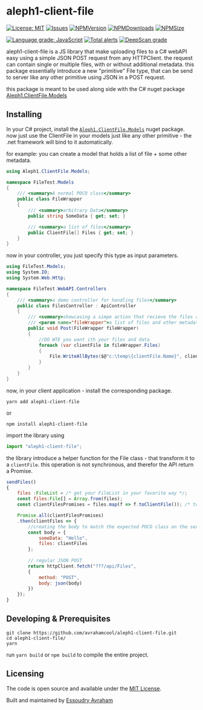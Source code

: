 # aleph1-client-file

[![License: MIT](https://img.shields.io/badge/License-MIT-yellow.svg)](https://opensource.org/licenses/MIT)
[![Issues](https://img.shields.io/github/issues/avrahamcool/aleph1-client-file.svg?style=flat)](https://github.com/avrahamcool/aleph1-client-file/issues)
[![NPMVersion](https://img.shields.io/npm/v/aleph1-client-file.svg?style=flat)](https://www.npmjs.com/package/aleph1-client-file)
[![NPMDownloads](https://img.shields.io/npm/dt/aleph1-client-file.svg?style=flat)](https://www.npmjs.com/package/aleph1-client-file) 
[![NPMSize](https://img.shields.io/bundlephobia/min/aleph1-client-file.svg?style=flat)](https://www.npmjs.com/package/aleph1-client-file)

[![Language grade: JavaScript](https://img.shields.io/lgtm/grade/javascript/g/avrahamcool/aleph1-client-file.svg?logo=lgtm&logoWidth=18)](https://lgtm.com/projects/g/avrahamcool/aleph1-client-file/context:javascript)
[![Total alerts](https://img.shields.io/lgtm/alerts/g/avrahamcool/aleph1-client-file.svg?logo=lgtm&logoWidth=18)](https://lgtm.com/projects/g/avrahamcool/aleph1-client-file/alerts/)
[![DeepScan grade](https://deepscan.io/api/teams/5394/projects/7172/branches/67736/badge/grade.svg)](https://deepscan.io/dashboard#view=project&tid=5394&pid=7172&bid=67736)

aleph1-client-file is a JS library that make uploading files to a C# webAPI easy using a simple JSON POST request from any HTTPClient.
the request can contain single or multiple files, with or without additional metadata.
this package essentially introduce a new "primitive" File type, that can be send to server like any other primitive using JSON in a POST request.

this package is meant to be used along side with the C# nuget package [Aleph1.ClientFile.Models](https://www.nuget.org/packages/Aleph1.ClientFile.Models/)

## Installing

In your C# project, install the [`Aleph1.ClientFile.Models`](https://www.nuget.org/packages/Aleph1.ClientFile.Models/) nuget package.
now just use the ClientFile in your models just like any other primitive - the .net framework will bind to it automatically.

for example: you can create a model that holds a list of file + some other metadata.

```csharp
using Aleph1.ClientFile.Models;

namespace FileTest.Models
{
    /// <summary>A normal POCO class</summary>
    public class FileWrapper
    {
        /// <summary>arbitrary Data</summary>
        public string SomeData { get; set; }

        /// <summary>a list of files</summary>
        public ClientFile[] Files { get; set; }
    }
}
```

now in your controller, you just specify this type as input parameters.

```csharp
using FileTest.Models;
using System.IO;
using System.Web.Http;

namespace FileTest.WebAPI.Controllers
{
    /// <summary>a demo controller for handling files</summary>
    public class FilesController : ApiController
    {
        /// <summary>showcasing a simpe action that recieve the files and data sended via a simple POST</summary>
        /// <param name="fileWrapper">a list of files and other metadata</param>
        public void Post(FileWrapper fileWrapper)
        {
            //DO WTE you want ith your files and data
            foreach (var clientFile in fileWrapper.Files)
            {
                File.WriteAllBytes($@"c:\temp\{clientFile.Name}", clientFile.Content);
            }
        }
    }
}
```


now, in your client application - install the corresponding package.

```shell
yarn add aleph1-client-file
```
or
```shell
npm install aleph1-client-file
```
import the library using

```javascript
import "aleph1-client-file";
```
the library introduce a helper function for the File class - that transform it to a `clientFile`.
this operation is not synchronous, and therefor the API return a Promise.

```javascript
sendFiles()
{
    files :FileList = /* get your FileList in your favorite way */;
    const files:File[] = Array.from(files);
    const clientFilesPromises = files.map(f => f.toClientFile()); /* toClientFile is a helper function on the File class*/

    Promise.all(clientFilesPromises)
    .then(clientFiles => {
        //creating the body to match the expected POCO class on the server
        const body = {
            someData: "Hello",
            files: clientFiles
        };
        
        // regular JSON POST
        return httpClient.fetch("???/api/Files",
        {
            method: "POST",
            body: json(body)
        })
    });
}
```


## Developing & Prerequisites

```shell
git clone https://github.com/avrahamcool/aleph1-client-file.git
cd aleph1-client-file/
yarn
```
run `yarn build` or `npm build` to compile the entire project.

## Licensing

The code is open source and available under the [MIT License](LICENSE.md).

Built and maintained by [Essoudry Avraham](https://github.com/avrahamcool)